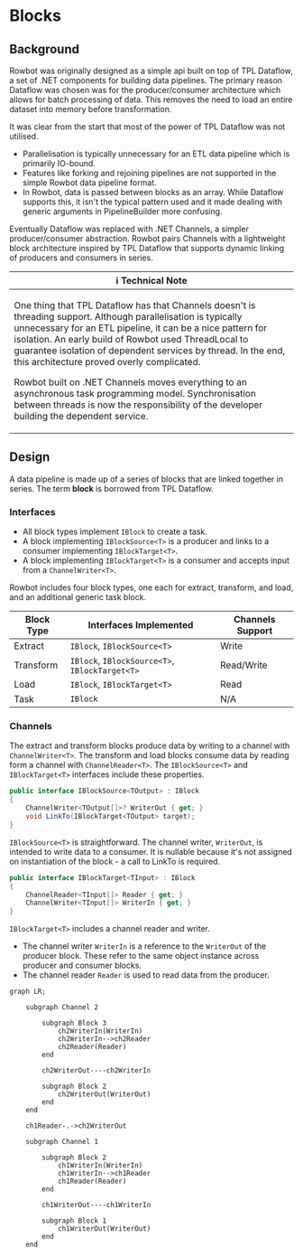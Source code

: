 # Blocks

## Background
Rowbot was originally designed as a simple api built on top of TPL Dataflow, a set of .NET components for building data pipelines. The primary reason Dataflow was chosen was for the producer/consumer architecture which allows for batch processing of data. This removes the need to load an entire dataset into memory before transformation.

It was clear from the start that most of the power of TPL Dataflow was not utilised. 
- Parallelisation is typically unnecessary for an ETL data pipeline which is primarily IO-bound.
- Features like forking and rejoining pipelines are not supported in the simple Rowbot data pipeline format. 
- In Rowbot, data is passed between blocks as an array. While Dataflow supports this, it isn't the typical pattern used and it made dealing with generic arguments in PipelineBuilder more confusing.

Eventually Dataflow was replaced with .NET Channels, a simpler producer/consumer abstraction. Rowbot pairs Channels with a lightweight block architecture inspired by TPL Dataflow that supports dynamic linking of producers and consumers in series.

| :information_source: Technical Note |
| --- |
| <p>One thing that TPL Dataflow has that Channels doesn't is threading support. Although parallelisation is typically unnecessary for an ETL pipeline, it can be a nice pattern for isolation. An early build of Rowbot used ThreadLocal to guarantee isolation of dependent services by thread. In the end, this architecture proved overly complicated.</p><p>Rowbot built on .NET Channels moves everything to an asynchronous task programming model. Synchronisation between threads is now the responsibility of the developer building the dependent service.</p> |

## Design

A data pipeline is made up of a series of blocks that are linked together in series. The term **block** is borrowed from TPL Dataflow. 

### Interfaces
- All block types implement `IBlock` to create a task.
- A block implementing `IBlockSource<T>` is a producer and links to a consumer implementing `IBlockTarget<T>`.
- A block implementing `IBlockTarget<T>` is a consumer and accepts input from a `ChannelWriter<T>`.
 
Rowbot includes four block types, one each for extract, transform, and load, and an additional generic task block.

| Block Type | Interfaces Implemented | Channels Support |
|---|---|---|
| Extract | `IBlock`, `IBlockSource<T>` | Write |
| Transform | `IBlock`, `IBlockSource<T>`, `IBlockTarget<T>` | Read/Write |
| Load | `IBlock`, `IBlockTarget<T>` | Read |
| Task | `IBlock` | N/A |

### Channels
The extract and transform blocks produce data by writing to a channel with `ChannelWriter<T>`. The transform and load blocks consume data by reading form a channel with `ChannelReader<T>`. The `IBlockSource<T>` and `IBlockTarget<T>` interfaces include these properties.

```csharp
public interface IBlockSource<TOutput> : IBlock
{
    ChannelWriter<TOutput[]>? WriterOut { get; }
    void LinkTo(IBlockTarget<TOutput> target);
}
```

`IBlockSource<T>` is straightforward. The channel writer, `WriterOut`, is intended to write data to a consumer. It is nullable because it's not assigned on instantiation of the block - a call to LinkTo is required.


```csharp
public interface IBlockTarget<TInput> : IBlock
{
    ChannelReader<TInput[]> Reader { get; }
    ChannelWriter<TInput[]> WriterIn { get; }
}
```

`IBlockTarget<T>` includes a channel reader and writer.
- The channel writer `WriterIn` is a reference to the `WriterOut` of the producer block. These refer to the same object instance across producer and consumer blocks.
- The channel reader `Reader` is used to read data from the producer.

```mermaid
graph LR;
    
    subgraph Channel 2
        
        subgraph Block 3
            ch2WriterIn(WriterIn)
            ch2WriterIn-->ch2Reader
            ch2Reader(Reader)
        end

        ch2WriterOut----ch2WriterIn

        subgraph Block 2
            ch2WriterOut(WriterOut)
        end
    end

    ch1Reader-.->ch2WriterOut

    subgraph Channel 1

        subgraph Block 2
            ch1WriterIn(WriterIn)
            ch1WriterIn-->ch1Reader
            ch1Reader(Reader)
        end

        ch1WriterOut----ch1WriterIn

        subgraph Block 1
            ch1WriterOut(WriterOut)
        end
    end
```